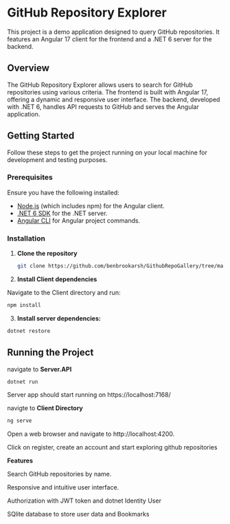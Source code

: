 ﻿# GitHub Repository Explorer

This project is a demo application designed to query GitHub repositories. It features an Angular 17 client for the frontend and a .NET 6 server for the backend.

## Overview

The GitHub Repository Explorer allows users to search for GitHub repositories using various criteria. The frontend is built with Angular 17, offering a dynamic and responsive user interface. The backend, developed with .NET 6, handles API requests to GitHub and serves the Angular application.

## Getting Started

Follow these steps to get the project running on your local machine for development and testing purposes.

### Prerequisites

Ensure you have the following installed:
- [Node.js](https://nodejs.org/) (which includes npm) for the Angular client.
- [.NET 6 SDK](https://dotnet.microsoft.com/download/dotnet/6.0) for the .NET server.
- [Angular CLI](https://angular.io/cli) for Angular project commands.

### Installation

1. **Clone the repository**

   ```sh
   git clone https://github.com/benbrookarsh/GithubRepoGallery/tree/master

2. **Install Client dependencies**

Navigate to the Client directory and run:

```sh
npm install
```

3. **Install server dependencies:**

```sh 
dotnet restore
```


## Running the Project

navigate to **Server.API** 

```sh
dotnet run
```

Server app should start running on https://localhost:7168/

navigte to **Client Directory** 

```sh
ng serve
```



Open a web browser and navigate to http://localhost:4200.

Click on register, create an account and start exploring github repositories

**Features**

Search GitHub repositories by name.

Responsive and intuitive user interface.

Authorization with JWT token and dotnet Identity User

SQlite database to store user data and Bookmarks

